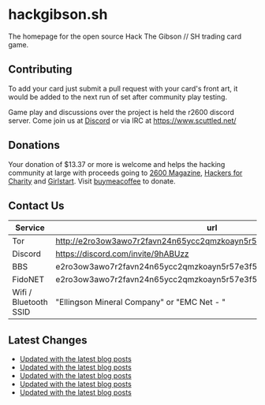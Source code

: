 # hackgibson.sh
The homepage for the open source Hack The Gibson // SH trading card game.


## Contributing

To add your card just submit a pull request with your card's front art, it would be added to the next run of set after community play testing.

Game play and discussions over the project is held the r2600 discord server. Come join us at [Discord](https://discord.com/invite/9hABUzz) or via IRC at https://www.scuttled.net/


## Donations

Your donation of $13.37 or more is welcome and helps the hacking community at large with proceeds going to [2600 Magazine](https://2600.com/), [Hackers for Charity](https://hackersforcharity.org) and [Girlstart](https://girlstart.org).  Visit [buymeacoffee](https://www.buymeacoffee.com/hackgibson.sh) to donate.


## Contact Us

Service | url
-|-
Tor | http://e2ro3ow3awo7r2favn24n65ycc2qmzkoayn5r57e3f56nvjwdcgg32ad.onion
Discord | https://discord.com/invite/9hABUzz
BBS | e2ro3ow3awo7r2favn24n65ycc2qmzkoayn5r57e3f56nvjwdcgg32ad.onion:23
FidoNET | e2ro3ow3awo7r2favn24n65ycc2qmzkoayn5r57e3f56nvjwdcgg32ad.onion:24554
Wifi / Bluetooth SSID | "Ellingson Mineral Company" or "EMC Net - <fidonet address>"

## Latest Changes
<!-- BLOG-POST-LIST:START -->
- [Updated with the latest blog posts](https://github.com/DFW2600/hackgibson.sh/commit/64f73f4c226a807a1ee411c27a1947aa98ba40ca)
- [Updated with the latest blog posts](https://github.com/DFW2600/hackgibson.sh/commit/6cf133579fc6dd52f78e5e40872e3d3755005605)
- [Updated with the latest blog posts](https://github.com/DFW2600/hackgibson.sh/commit/a4125fb9e51f5751c6f0908e6ee7efd9b11df2c8)
- [Updated with the latest blog posts](https://github.com/DFW2600/hackgibson.sh/commit/a10ecd5bddf6c29073d7461f89088c883c271cf7)
- [Updated with the latest blog posts](https://github.com/DFW2600/hackgibson.sh/commit/4937d09b7bfc38166bfb8a0df40eb7cf4c8339e8)
<!-- BLOG-POST-LIST:END -->

